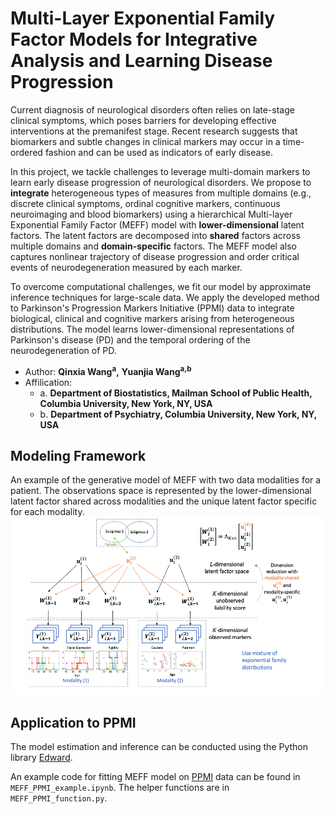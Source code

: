 # Multi-Layer Exponential Family Factor Models for Integrative Analysis and Learning Disease Progression
Current diagnosis of neurological disorders often relies on late-stage clinical symptoms, which poses barriers for developing effective interventions at the premanifest stage. Recent research suggests that biomarkers and subtle changes in clinical markers may occur in a time-ordered fashion and can be used as indicators of early disease. 

In this project, we tackle challenges to leverage multi-domain markers to learn early disease  progression of neurological disorders. We propose to **integrate** heterogeneous types of measures from multiple domains  (e.g., discrete clinical symptoms, ordinal cognitive markers, continuous neuroimaging and blood biomarkers) using  a hierarchical Multi-layer Exponential Family Factor (MEFF) model with **lower-dimensional** latent factors. The latent factors are decomposed into **shared** factors across multiple domains  and **domain-specific** factors. The MEFF model also captures nonlinear trajectory of disease progression and order critical events of neurodegeneration measured by each marker.   

To overcome computational challenges, we  fit our model by approximate inference techniques for large-scale data. We apply the developed method to Parkinson's Progression Markers Initiative (PPMI) data to integrate biological, clinical and cognitive  markers  arising from heterogeneous distributions. The model learns lower-dimensional representations of Parkinson's disease (PD) and the temporal ordering of the neurodegeneration of PD.

* Author: **Qinxia Wang<sup>a</sup>,** **Yuanjia Wang<sup>a,b</sup>**
* Affilication: 
  + a. **Department of Biostatistics, Mailman School of Public Health, Columbia University, New York, NY, USA**
  + b. **Department of Psychiatry, Columbia University, New York, NY, USA**
  
## Modeling Framework
An example of the generative model of MEFF with two data modalities for a patient. The observations space is represented by the lower-dimensional latent factor shared across modalities and the unique latent factor  specific for each modality.
![](https://github.com/qw2223/MEFF/blob/main/figure/DAG.png)


## Application to PPMI 
The model estimation and inference can be conducted using the Python library [Edward](http://edwardlib.org/).

An example code for fitting MEFF model on [PPMI](https://www.ppmi-info.org/) data can be found in `MEFF_PPMI_example.ipynb`. The helper functions are in `MEFF_PPMI_function.py`.
